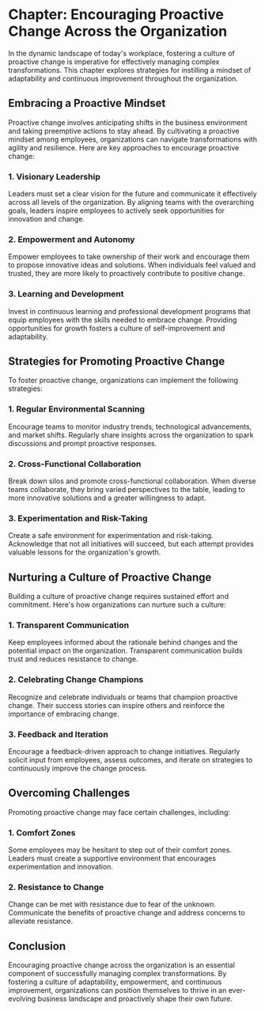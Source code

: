 Chapter: Encouraging Proactive Change Across the Organization
=============================================================

In the dynamic landscape of today's workplace, fostering a culture of proactive change is imperative for effectively managing complex transformations. This chapter explores strategies for instilling a mindset of adaptability and continuous improvement throughout the organization.

Embracing a Proactive Mindset
-----------------------------

Proactive change involves anticipating shifts in the business environment and taking preemptive actions to stay ahead. By cultivating a proactive mindset among employees, organizations can navigate transformations with agility and resilience. Here are key approaches to encourage proactive change:

### 1. **Visionary Leadership**

Leaders must set a clear vision for the future and communicate it effectively across all levels of the organization. By aligning teams with the overarching goals, leaders inspire employees to actively seek opportunities for innovation and change.

### 2. **Empowerment and Autonomy**

Empower employees to take ownership of their work and encourage them to propose innovative ideas and solutions. When individuals feel valued and trusted, they are more likely to proactively contribute to positive change.

### 3. **Learning and Development**

Invest in continuous learning and professional development programs that equip employees with the skills needed to embrace change. Providing opportunities for growth fosters a culture of self-improvement and adaptability.

Strategies for Promoting Proactive Change
-----------------------------------------

To foster proactive change, organizations can implement the following strategies:

### 1. **Regular Environmental Scanning**

Encourage teams to monitor industry trends, technological advancements, and market shifts. Regularly share insights across the organization to spark discussions and prompt proactive responses.

### 2. **Cross-Functional Collaboration**

Break down silos and promote cross-functional collaboration. When diverse teams collaborate, they bring varied perspectives to the table, leading to more innovative solutions and a greater willingness to adapt.

### 3. **Experimentation and Risk-Taking**

Create a safe environment for experimentation and risk-taking. Acknowledge that not all initiatives will succeed, but each attempt provides valuable lessons for the organization's growth.

Nurturing a Culture of Proactive Change
---------------------------------------

Building a culture of proactive change requires sustained effort and commitment. Here's how organizations can nurture such a culture:

### 1. **Transparent Communication**

Keep employees informed about the rationale behind changes and the potential impact on the organization. Transparent communication builds trust and reduces resistance to change.

### 2. **Celebrating Change Champions**

Recognize and celebrate individuals or teams that champion proactive change. Their success stories can inspire others and reinforce the importance of embracing change.

### 3. **Feedback and Iteration**

Encourage a feedback-driven approach to change initiatives. Regularly solicit input from employees, assess outcomes, and iterate on strategies to continuously improve the change process.

Overcoming Challenges
---------------------

Promoting proactive change may face certain challenges, including:

### 1. **Comfort Zones**

Some employees may be hesitant to step out of their comfort zones. Leaders must create a supportive environment that encourages experimentation and innovation.

### 2. **Resistance to Change**

Change can be met with resistance due to fear of the unknown. Communicate the benefits of proactive change and address concerns to alleviate resistance.

Conclusion
----------

Encouraging proactive change across the organization is an essential component of successfully managing complex transformations. By fostering a culture of adaptability, empowerment, and continuous improvement, organizations can position themselves to thrive in an ever-evolving business landscape and proactively shape their own future.
